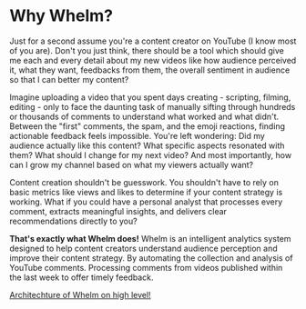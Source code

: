 # Why Whelm?

Just for a second assume you're a content creator on YouTube (I know most of you are). Don't you just think, there should be a tool which should give me each and every detail about my new videos like how audience perceived it, what they want, feedbacks from them, the overall sentiment in audience so that I can better my content?

Imagine uploading a video that you spent days creating - scripting, filming, editing - only to face the daunting task of manually sifting through hundreds or thousands of comments to understand what worked and what didn't. Between the "first" comments, the spam, and the emoji reactions, finding actionable feedback feels impossible. You're left wondering: Did my audience actually like this content? What specific aspects resonated with them? What should I change for my next video? And most importantly, how can I grow my channel based on what my viewers actually want?

Content creation shouldn't be guesswork. You shouldn't have to rely on basic metrics like views and likes to determine if your content strategy is working. What if you could have a personal analyst that processes every comment, extracts meaningful insights, and delivers clear recommendations directly to you?

**That's exactly what Whelm does!** Whelm is an intelligent analytics system designed to help content creators understand audience perception and improve their content strategy. By automating the collection and analysis of YouTube comments. Processing comments from videos published within the last week to offer timely feedback.

[Architechture of Whelm on high level!]("https://ik.imagekit.io/fcaqoy5tdf/structure.jpg?updatedAt=1743618202814") 
